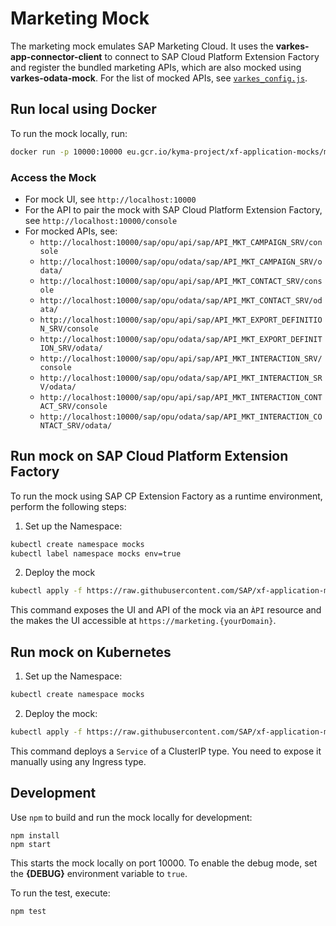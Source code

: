 
# Marketing Mock

The marketing mock emulates SAP Marketing Cloud. It uses the **varkes-app-connector-client** to connect to SAP Cloud Platform Extension Factory and register the bundled marketing APIs, which are also mocked using **varkes-odata-mock**. For the list of mocked APIs, see [`varkes_config.js`](varkes_config.js).

## Run local using Docker

To run the mock locally, run:

```bash
docker run -p 10000:10000 eu.gcr.io/kyma-project/xf-application-mocks/marketing-mock:latest
```

### Access the Mock

* For mock UI, see `http://localhost:10000`
* For the API to pair the mock with SAP Cloud Platform Extension Factory, see `http://localhost:10000/console`
* For mocked APIs, see:
    - `http://localhost:10000/sap/opu/api/sap/API_MKT_CAMPAIGN_SRV/console`
    - `http://localhost:10000/sap/opu/odata/sap/API_MKT_CAMPAIGN_SRV/odata/`
    - `http://localhost:10000/sap/opu/api/sap/API_MKT_CONTACT_SRV/console`
    - `http://localhost:10000/sap/opu/odata/sap/API_MKT_CONTACT_SRV/odata/`
    - `http://localhost:10000/sap/opu/api/sap/API_MKT_EXPORT_DEFINITION_SRV/console`
    - `http://localhost:10000/sap/opu/odata/sap/API_MKT_EXPORT_DEFINITION_SRV/odata/`
    - `http://localhost:10000/sap/opu/api/sap/API_MKT_INTERACTION_SRV/console`
    - `http://localhost:10000/sap/opu/odata/sap/API_MKT_INTERACTION_SRV/odata/`
    - `http://localhost:10000/sap/opu/api/sap/API_MKT_INTERACTION_CONTACT_SRV/console`
    - `http://localhost:10000/sap/opu/odata/sap/API_MKT_INTERACTION_CONTACT_SRV/odata/`

## Run mock on SAP Cloud Platform Extension Factory

To run the mock using SAP CP Extension Factory as a runtime environment, perform the following steps:

1. Set up the Namespace:

```bash
kubectl create namespace mocks
kubectl label namespace mocks env=true
```

2. Deploy the mock
```bash
kubectl apply -f https://raw.githubusercontent.com/SAP/xf-application-mocks/master/marketing-mock/deployment/xf.yaml -n mocks
```

This command exposes the UI and API of the mock via an `ÀPI` resource and the makes the UI accessible at `https://marketing.{yourDomain}`.

## Run mock on Kubernetes

1. Set up the Namespace:

```bash
kubectl create namespace mocks
```

2. Deploy the mock:
```bash
kubectl apply -f https://raw.githubusercontent.com/SAP/xf-application-mocks/master/marketing-mock/deployment/k8s.yaml -n mocks
```

This command deploys a `Service` of a ClusterIP type. You need to expose it manually using any Ingress type.

## Development

Use `npm` to build and run the mock locally for development:
```
npm install
npm start
```
This starts the mock locally on port 10000.
To enable the debug mode, set the **{DEBUG}** environment variable to `true`.

To run the test,  execute:
```
npm test
```
